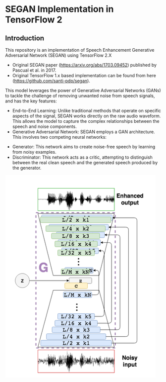 # SEGAN Implementation in TensorFlow 2

## Introduction
This repository is an implementation of Speech Enhancement Generative Adversarial Network (SEGAN) using TensorFlow 2.X

- Original SEGAN paper (https://arxiv.org/abs/1703.09452) published by Pascual et al. in 2017. 
- Original TensorFlow 1.x based implementation can be found from here (https://github.com/santi-pdp/segan). 

This model leverages the power of Generative Adversarial Networks (GANs) to tackle the challenge of removing unwanted noise from speech signals, and has the key features:

- End-to-End Learning: Unlike traditional methods that operate on specific aspects of the signal, SEGAN works directly on the raw audio waveform. This allows the model to capture the complex relationships between the speech and noise components.
- Generative Adversarial Network: SEGAN employs a GAN architecture. This involves two competing neural networks:
* Generator: This network aims to create noise-free speech by learning from noisy examples.
* Discriminator: This network acts as a critic, attempting to distinguish between the real clean speech and the generated speech produced by the generator.

![SEGAN_Generator](SEGAN_Generator.png)



